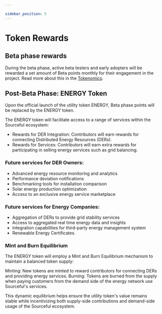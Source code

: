 ```yaml
---

sidebar_position: 5
---
```


# Token Rewards

## Beta phase rewards
During the beta phase, active beta testers and early adopters will be rewarded a set amount of Beta points monthly for their engagement in the project. Read more about this in the <a href="../../tokenomics/rewards/">Tokenomics</a>.

## Post-Beta Phase: ENERGY Token

Upon the official launch of the utility token ENERGY, Beta phase points will be replaced by the ENERGY token. 

The ENERGY token will facilitate access to a range of services within the Sourceful ecosystem:

- Rewards for DER Integration: Contributors will earn rewards for connecting Distributed Energy Resources (DERs).
- Rewards for Services: Contributors will earn extra rewards for participating in selling energy services such as grid balancing.

### Future services for DER Owners:

- Advanced energy resource monitoring and analytics
- Performance deviation notifications
- Benchmarking tools for installation comparison
- Solar energy production optimization
- Access to an exclusive energy service marketplace


### Future services for Energy Companies:

- Aggregation of DERs to provide grid stability services
- Access to aggregated real time energy data and insights
- Integration capabilities for third-party energy management system
- Renewable Energy Certificates.

### Mint and Burn Equilibrium
The ENERGY token will employ a Mint and Burn Equilibrium mechanism to maintain a balanced token supply:

Minting: New tokens are minted to reward contributors for connecting DERs and providing energy services.
Burning: Tokens are burned from the supply when paying customers from the demand side of the energy network use Sourceful's services.

This dynamic equilibrium helps ensure the utility token's value remains stable while incentivizing both supply-side contributions and demand-side usage of the Sourceful ecosystem.
